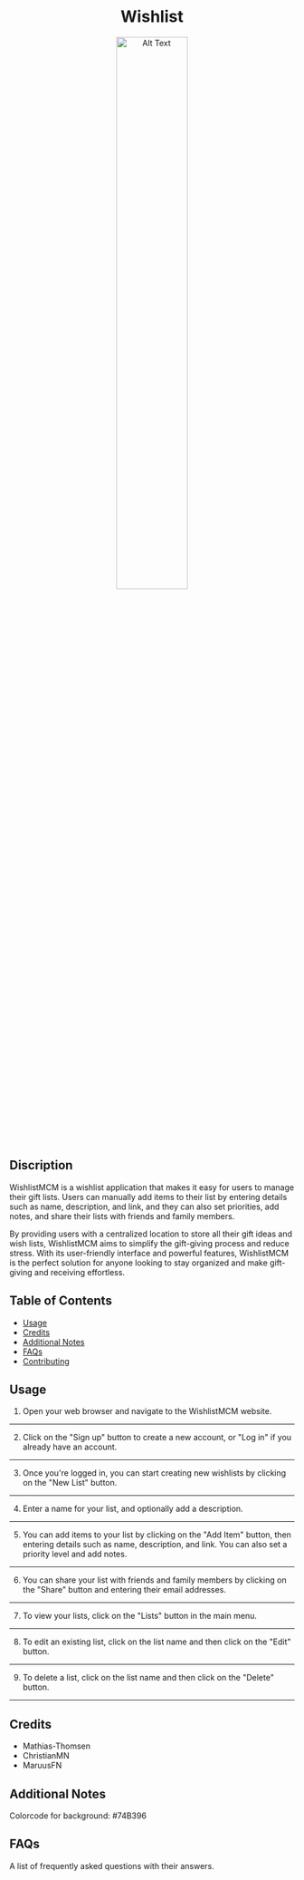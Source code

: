 
<div align="center">
<p>
  <h1>Wishlist</h1>
  <img src="/image/logo-lg.png" alt="Alt Text" width="50%" height="50%">
</p>
</div>

## Discription
WishlistMCM is a wishlist application that makes it easy for users to manage their gift lists. Users can manually add items to their list by entering details such as name, description, and link, and they can also set priorities, add notes, and share their lists with friends and family members.

By providing users with a centralized location to store all their gift ideas and wish lists, WishlistMCM aims to simplify the gift-giving process and reduce stress. With its user-friendly interface and powerful features, WishlistMCM is the perfect solution for anyone looking to stay organized and make gift-giving and receiving effortless.


## Table of Contents

- [Usage](#usage)
- [Credits](#credits)
- [Additional Notes](#additional-notes)
- [FAQs](#faqs)
- [Contributing](./CONTRIBUTING.md)


## Usage

1. Open your web browser and navigate to the WishlistMCM website.
___
2. Click on the "Sign up" button to create a new account, or "Log in" if you already have an account.
___
3. Once you're logged in, you can start creating new wishlists by clicking on the "New List" button.
___
4. Enter a name for your list, and optionally add a description.
___
5. You can add items to your list by clicking on the "Add Item" button, then entering details such as name, description, and link. You can also set a priority level and add notes.
___
6. You can share your list with friends and family members by clicking on the "Share" button and entering their email addresses.
___
7. To view your lists, click on the "Lists" button in the main menu.
___
8. To edit an existing list, click on the list name and then click on the "Edit" button.
___
9. To delete a list, click on the list name and then click on the "Delete" button.
___

## Credits

* Mathias-Thomsen
* ChristianMN
* MaruusFN

## Additional Notes
Colorcode for background: #74B396

## FAQs

A list of frequently asked questions with their answers.
